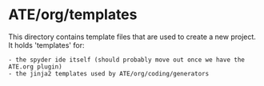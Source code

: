 # ATE/org/templates

This directory contains template files that are used to create a new project.
It holds 'templates' for:

    - the spyder ide itself (should probably move out once we have the ATE.org plugin)
    - the jinja2 templates used by ATE/org/coding/generators
